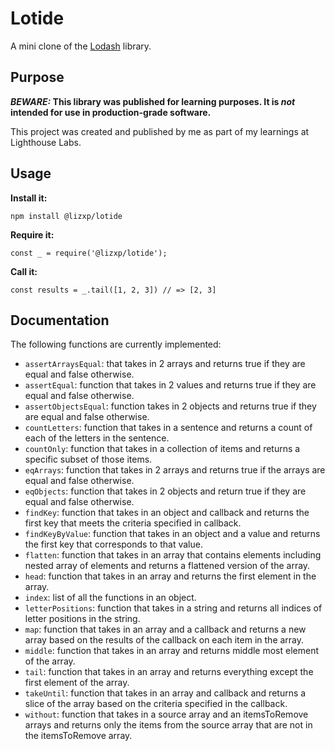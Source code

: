 # Lotide

A mini clone of the [Lodash](https://lodash.com) library.

## Purpose

**_BEWARE:_ This library was published for learning purposes. It is _not_ intended for use in production-grade software.**

This project was created and published by me as part of my learnings at Lighthouse Labs.

## Usage

**Install it:**

`npm install @lizxp/lotide`

**Require it:**

`const _ = require('@lizxp/lotide');`

**Call it:**

`const results = _.tail([1, 2, 3]) // => [2, 3]`

## Documentation

The following functions are currently implemented:

- `assertArraysEqual`: that takes in 2 arrays and returns true if they are equal and false otherwise.
- `assertEqual`: function that takes in 2 values and returns true if they are equal and false otherwise.
- `assertObjectsEqual`: function takes in 2 objects and returns true if they are equal and false otherwise.
- `countLetters`: function that takes in a sentence and returns a count of each of the letters in the sentence.
- `countOnly`: function that takes in a collection of items and returns a specific subset of those items.
- `eqArrays`: function that takes in 2 arrays and returns true if the arrays are equal and false otherwise.
- `eqObjects`: function that takes in 2 objects and return true if they are equal and false otherwise.
- `findKey`: function that takes in an object and callback and returns the first key that meets the criteria specified in callback.
- `findKeyByValue`: function that takes in an object and a value and returns the first key that corresponds to that value.
- `flatten`: function that takes in an array that contains elements including nested array of elements and returns a flattened version of the array.
- `head`: function that takes in an array and returns the first element in the array.
- `index`: list of all the functions in an object.
- `letterPositions`: function that takes in a string and returns all indices of letter positions in the string.
- `map`: function that takes in an array and a callback and returns a new array based on the results of the callback on each item in the array.
- `middle`: function that takes in an array and returns middle most element of the array.
- `tail`: function that takes in an array and returns everything except the first element of the array.
- `takeUntil`: function that takes in an array and callback and returns a slice of the array based on the criteria specified in the callback.
- `without`: function that takes in a source array and an itemsToRemove arrays and returns only the items from the source array that are not in the itemsToRemove array.
